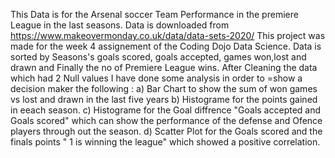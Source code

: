 This Data is for the Arsenal soccer Team Performance in the premiere League in the last seasons.
Data is downloaded from https://www.makeovermonday.co.uk/data/data-sets-2020/
This project was made for the week 4 assignement of the Coding Dojo Data Science.
Data is sorted by Seasons's goals scored, goals accepted, games won,lost and drawn and Finally the no of Premiere League wins.
After Cleaning the data which had 2 Null values I have done some analysis in order to =show a decision maker the following :
a) Bar Chart to show the sum of won games vs lost and drawn in the last five years
b) Histograme for the points gained in eeach season.
c) Histograme for the Goal diffrence "Goals accepted and Goals scored" which can show the performance of the defense and Ofence players through out the season.
d) Scatter Plot for the Goals scored and the finals points " 1 is winning the league"
 which showed a positive correlation.
